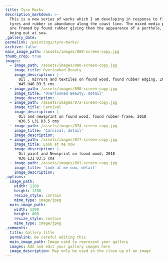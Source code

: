 ```yaml
---
title: Tyre Marks
description_markdown: >-
  This is a new series of works which I am developing in response to finding
  tyres and rubber in abundance along the coast line. The mixed media paintings
  are framed by found rubber giving them the appearance of a porthole, like
  being out at sea.
_gallery_date:
permalink: /paintings/tyre-marks/
archive: false
main_image_path: /assets/images/088-screen-copy.jpg
thumb_crop: true
images:
  - image_path: /assets/images/088-screen-copy.jpg
    image_title: Overlooked Beauty
    image_description: |-
      Oil , mirrors and textiles on found wood, found rubber edging, 2019
      W45 H46 D3.5 cms
  - image_path: /assets/images/090-screen-copy.jpg
    image_title: 'Overlooked Beauty, detail'
    image_description:
  - image_path: /assets/images/072-screen-copy.jpg
    image_title: Carnival
    image_description: |-
      Oil and newsprint on found wood, found rubber frame, 2018
      W30.5 L31 D3.5 cms
  - image_path: /assets/images/074-screen-copy.jpg
    image_title: 'Carnival, detail'
    image_description:
  - image_path: /assets/images/077-screen-copy.jpg
    image_title: Look at me now
    image_description: |-
      Oil paint and Newsprint on found wood, 2018
      W30 L31 D3.5 cms
  - image_path: /assets/images/081-screen-copy.jpg
    image_title: 'Look at me now, detail'
    image_description:
_options:
  image_path:
    width: 1200
    height: 1200
    resize_style: contain
    mime_type: image/jpeg
  main_image_path:
    width: 1200
    height: 800
    resize_style: contain
    mime_type: image/jpeg
_comments:
  title: Gallery title
  permalink: Be careful editing this
  main_image_path: Image used to represent your gallery
  images: Add and edit your gallery images here
  image_description: May only be used in the close up of an image
---
```

